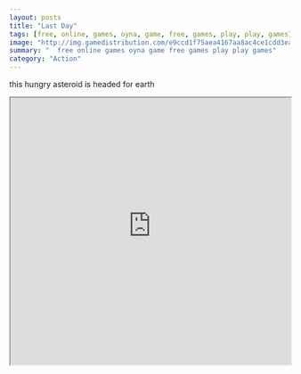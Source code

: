 ```yaml
---
layout: posts
title: "Last Day"
tags: [free, online, games, oyna, game, free, games, play, play, games]
image: "http://img.gamedistribution.com/e9ccd1f75aea4167aa8ac4ce1cdd3eac.jpg"
summary: "  free online games oyna game free games play play games"
category: "Action"
---
```


this hungry asteroid is headed for earth

<iframe width="100%" height="480px;" src="http://flash.gamedistribution.com?game=e9ccd1f75aea4167aa8ac4ce1cdd3eac"></iframe>